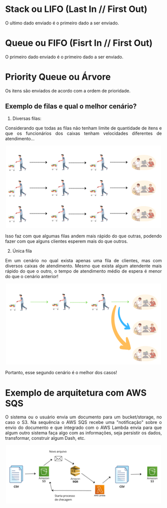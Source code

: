 # Stack ou LIFO (Last In // First Out)
O ultimo dado enviado é o primeiro dado a ser enviado. 

# Queue ou FIFO (Fisrt In // First Out)
O primeiro dado enviado é o primeiro dado a ser enviado. 

# Priority Queue ou Árvore
Os itens são enviados de acordo com a ordem de prioridade. 

## Exemplo de filas e qual o melhor cenário? 
1) Diversas filas:

<p style="text-align: justify">
Considerando que todas as filas não tenham limite de quantidade de itens e que os funcionários dos caixas tenham velocidades diferentes de atendimento... </p>

<p align="center">
  <a><img src="pics/filas.png" width="500"></a>
</p>

<p style="text-align: justify">
Isso faz com que algumas filas andem mais rápido do que outras, podendo fazer com que alguns clientes esperem mais do que outros. </p>

2) Única fila

<p style="text-align: justify">
Em um cenário no qual exista apenas uma fila de clientes, mas com diversos caixas de atendimento. Mesmo que exista algum atendente mais rápido do que o outro, o tempo de atendimento médio de espera é menor do que o cenário anterior! </p>

<p align="center">
  <a><img src="pics/fila_unica.png" width="500"></a>
</p>

Portanto, esse segundo cenário é o melhor dos casos!

# Exemplo de arquitetura com AWS SQS

<p style="text-align: justify"> O sistema ou o usuário envia um documento para um bucket/storage, no caso o S3. Na sequência o AWS SQS recebe uma "notificação" sobre o envio do documento e que integrado com o AWS Lambda envia para que algum outro sistema faça algo com as informações, seja persistir os dados, transformar, construir algum Dash, etc. </p>

<p align="center">
  <a><img src="pics/aws_sqs.png" width="500"></a>
</p>